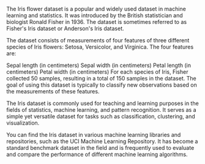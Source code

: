 The Iris flower dataset is a popular and widely used dataset in machine learning and statistics. It was introduced by the British statistician and biologist Ronald Fisher in 1936. The dataset is sometimes referred to as Fisher's Iris dataset or Anderson's Iris dataset.

The dataset consists of measurements of four features of three different species of Iris flowers: Setosa, Versicolor, and Virginica. The four features are:

Sepal length (in centimeters) Sepal width (in centimeters) Petal length (in centimeters) Petal width (in centimeters) For each species of Iris, Fisher collected 50 samples, resulting in a total of 150 samples in the dataset. The goal of using this dataset is typically to classify new observations based on the measurements of these features.

The Iris dataset is commonly used for teaching and learning purposes in the fields of statistics, machine learning, and pattern recognition. It serves as a simple yet versatile dataset for tasks such as classification, clustering, and visualization.

You can find the Iris dataset in various machine learning libraries and repositories, such as the UCI Machine Learning Repository. It has become a standard benchmark dataset in the field and is frequently used to evaluate and compare the performance of different machine learning algorithms.
